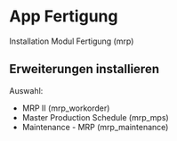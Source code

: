 # App Fertigung
Installation Modul Fertigung (mrp)

## Erweiterungen installieren
Auswahl:
* MRP II (mrp_workorder)
* Master Production Schedule (mrp_mps)
* Maintenance - MRP (mrp_maintenance)